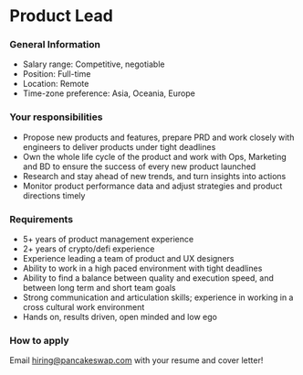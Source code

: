 # Product Lead

### General Information

* Salary range: Competitive, negotiable
* Position: Full-time
* Location: Remote
* Time-zone preference: Asia, Oceania, Europe&#x20;

### Your responsibilities

* Propose new products and features, prepare PRD and work closely with engineers to deliver products under tight deadlines&#x20;
* Own the whole life cycle of the product and work with Ops, Marketing and BD to ensure the success of every new product launched&#x20;
* Research and stay ahead of new trends, and turn insights into actions&#x20;
* Monitor product performance data and adjust strategies and product directions timely

### Requirements&#x20;

* 5+ years of product management experience
* 2+ years of crypto/defi experience&#x20;
* Experience leading a team of product and UX designers&#x20;
* Ability to work in a high paced environment with tight deadlines
* Ability to find a balance between quality and execution speed, and between long term and short team goals
* Strong communication and articulation skills; experience in working in a cross cultural work environment
* Hands on, results driven, open minded and low ego&#x20;

### How to apply

Email hiring@pancakeswap.com with your resume and cover letter!
